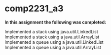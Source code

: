 # comp2231_a3

**In this assignment the following was completed:**

Implemented a stack using java.util.LinkedList\
Implemented a stack using a java.util.ArrayList\
Implemented a queue using a java.util.LinkedList\
Implemented a queue using a java.util.ArrayList
